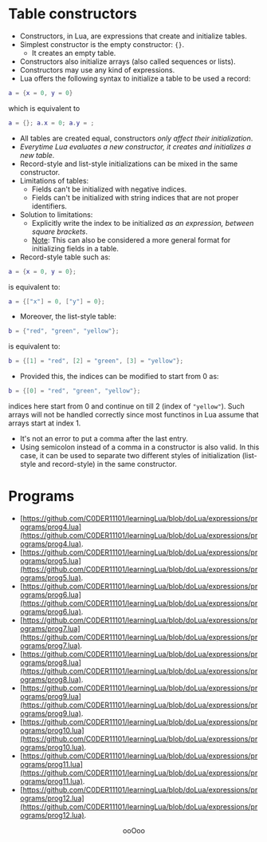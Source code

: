 # Table constructors

* Constructors, in Lua, are expressions that create and initialize tables.
* Simplest constructor is the empty constructor: `{}`.
	* It creates an empty table.
* Constructors also initialize arrays (also called sequences or lists).
* Constructors may use any kind of expressions.
* Lua offers the following syntax to initialize a table to be used a record:<br>
```lua
a = {x = 0, y = 0}
```
which is equivalent to<br>
```lua
a = {}; a.x = 0; a.y = ;
```
* All tables are created equal, constructors <em>only affect their initialization</em>.
* <em>Everytime Lua evaluates a new constructor, it creates and initializes a new table</em>.
* Record-style and list-style initializations can be mixed in the same constructor.
* Limitations of tables:
	* Fields can't be initialized with negative indices.
	* Fields can't be initialized with string indices that are not proper identifiers.
* Solution to limitations:
	* Explicitly write the index to be initialized <em>as an expression, between square brackets</em>.
	* <ins>Note</ins>: This can also be considered a more general format for initializing fields in a table.
* Record-style table such as:<br>
```lua
a = {x = 0, y = 0};
```
is equivalent to:<br>
```lua
a = {["x"] = 0, ["y"] = 0};
```
* Moreover, the list-style table:<br>
```lua
b = {"red", "green", "yellow"};
```
is equivalent to:<br>
```lua
b = {[1] = "red", [2] = "green", [3] = "yellow"};
```
* Provided this, the indices can be modified to start from 0 as:<br>
```lua
b = {[0] = "red", "green", "yellow"};
```
indices here start from 0 and continue on till 2 (index of `"yellow"`). Such arrays will not be handled correctly since most functinos in Lua assume that arrays start at index 1.
* It's not an error to put a comma after the last entry.
* Using semicolon instead of a comma in a constructor is also valid. In this case, it can be used to separate two different styles of initialization (list-style and record-style) in the same constructor.

# Programs

* [https://github.com/C0DER11101/learningLua/blob/doLua/expressions/programs/prog4.lua](https://github.com/C0DER11101/learningLua/blob/doLua/expressions/programs/prog4.lua).
* [https://github.com/C0DER11101/learningLua/blob/doLua/expressions/programs/prog5.lua](https://github.com/C0DER11101/learningLua/blob/doLua/expressions/programs/prog5.lua).
* [https://github.com/C0DER11101/learningLua/blob/doLua/expressions/programs/prog6.lua](https://github.com/C0DER11101/learningLua/blob/doLua/expressions/programs/prog6.lua).
* [https://github.com/C0DER11101/learningLua/blob/doLua/expressions/programs/prog7.lua](https://github.com/C0DER11101/learningLua/blob/doLua/expressions/programs/prog7.lua).
* [https://github.com/C0DER11101/learningLua/blob/doLua/expressions/programs/prog8.lua](https://github.com/C0DER11101/learningLua/blob/doLua/expressions/programs/prog8.lua).
* [https://github.com/C0DER11101/learningLua/blob/doLua/expressions/programs/prog9.lua](https://github.com/C0DER11101/learningLua/blob/doLua/expressions/programs/prog9.lua).
* [https://github.com/C0DER11101/learningLua/blob/doLua/expressions/programs/prog10.lua](https://github.com/C0DER11101/learningLua/blob/doLua/expressions/programs/prog10.lua).
* [https://github.com/C0DER11101/learningLua/blob/doLua/expressions/programs/prog11.lua](https://github.com/C0DER11101/learningLua/blob/doLua/expressions/programs/prog11.lua).
* [https://github.com/C0DER11101/learningLua/blob/doLua/expressions/programs/prog12.lua](https://github.com/C0DER11101/learningLua/blob/doLua/expressions/programs/prog12.lua).

<p align="center">
ooOoo
</p>
